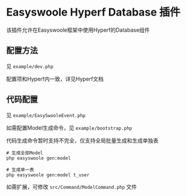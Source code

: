# Easyswoole Hyperf Database 插件

该插件允许在Easyswoole框架中使用Hyperf的Database组件

## 配置方法

见 `example/dev.php`

配置项和Hyperf内一致，详见Hyperf文档

## 代码配置

见 `example/EasySwooleEvent.php`

如需配置Model生成命令，见 `example/bootstrap.php`

代码生成命令暂时支持不完全，仅支持全局批量生成和生成单独表

```shell
# 生成全部Model
php easyswoole gen:model

# 生成单一表
php easyswoole gen:model t_user 
```

如需扩展，可修改 `src/Command/ModelCommand.php` 文件
